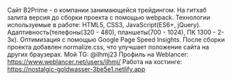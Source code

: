 Сайт B2Prime - о компании занимающейся трейдингом. 
На гитхаб залита версия до сборки проекта с помощью webpack.
Технологии используемые в работе:
HTML5, CSS3, JavaScript(ES6+, jQuery).
Адаптивность(телефоны(320 - 480), планшеты(700 - 1024), ПК 1300 - 2-3к). Оптимизация с помощью Google Page Speed Insights. 
После сборки проекта добавлен normalize.css, что улучшает положение сайта на других браузерах.
Мой TG: @ilhmj23
Профиль на Weblancer: https://www.weblancer.net/users/ilhmj/
Работа на хостинге: https://nostalgic-goldwasser-3be5e1.netlify.app
